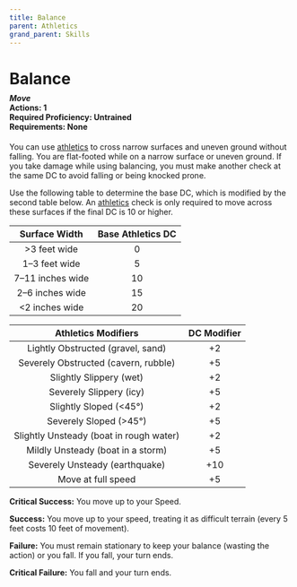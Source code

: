 ```yaml
---
title: Balance
parent: Athletics
grand_parent: Skills
---
```


# Balance

<div style="margin-top:-10px;"></div>

#### *Move*<br>**Actions:** 1<br>**Required Proficiency:** Untrained<br>**Requirements:** None
You can use [athletics](https://stormchaserroleplaying.com/stormchaserRPG/Skills/Athletics/) to cross narrow surfaces and uneven ground without falling. You are flat-footed while on a narrow surface or uneven ground. If you take damage while using balancing, you must make another check at the same DC to avoid falling or being knocked prone.

Use the following table to determine the base DC, which is modified by the second table below. An [athletics](https://stormchaserroleplaying.com/stormchaserRPG/Skills/Athletics/) check is only required to move across these surfaces if the final DC is 10 or higher.

| Surface Width | Base Athletics DC |
|:-------------:|:------------------:|
| >3 feet wide | 0 |
| 1–3 feet wide | 5 |
| 7–11 inches wide | 10 |
| 2–6 inches wide | 15 |
| &#60;2 inches wide | 20 |

| Athletics Modifiers | DC Modifier |
|:--------------------:|:-----------:|
| Lightly Obstructed (gravel, sand) | +2 |
| Severely Obstructed (cavern, rubble) | +5 |
| Slightly Slippery (wet) | +2 |
| Severely Slippery (icy) | +5 |
| Slightly Sloped (&#60;45°) | +2 |
| Severely Sloped (>45°) | +5 |
| Slightly Unsteady (boat in rough water) | +2 |
| Mildly Unsteady (boat in a storm) | +5 |
| Severely Unsteady (earthquake) | +10 |
| Move at full speed | +5 |

**Critical Success:** You move up to your Speed.

**Success:** You move up to your speed, treating it as difficult terrain (every 5 feet costs 10 feet of movement).

**Failure:** You must remain stationary to keep your balance (wasting the action) or you fall. If you fall, your turn ends.

**Critical Failure:** You fall and your turn ends.
